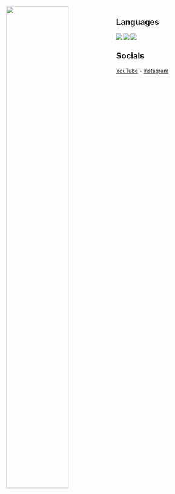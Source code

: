 <img align="left" width="57%" src="https://github-readme-stats.vercel.app/api?username=Sudo-YT&show_icons=true&theme=radical"/>

## Languages
<img align="left" src="https://img.shields.io/badge/python-3670A0?style=for-the-badge&logo=python&logoColor=ffdd54"/>
<img align="left" src="https://img.shields.io/badge/html5-%23E34F26.svg?style=for-the-badge&logo=html5&logoColor=white"/>
<img align="left" src="https://img.shields.io/badge/css3-%231572B6.svg?style=for-the-badge&logo=css3&logoColor=white"/>

<br>

## Socials 
[YouTube](https://www.youtube.com/c/Sudos) -
[Instagram](https://www.instagram.com/qleu/) 
